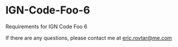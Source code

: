 # IGN-Code-Foo-6
Requirements for IGN Code Foo 6

If there are any questions, please contact me at <a href="mailto:eric.rovtar@me.com">eric.rovtar@me.com</a>
